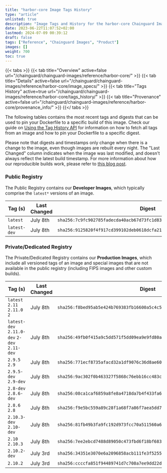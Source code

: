 ```yaml
---
title: "harbor-core Image Tags History"
type: "article"
unlisted: true
description: "Image Tags and History for the harbor-core Chainguard Image"
date: 2023-06-22T11:07:52+02:00
lastmod: 2024-07-09 00:39:12
draft: false
tags: ["Reference", "Chainguard Images", "Product"]
images: []
weight: 700
toc: true
---
```


{{< tabs >}}
{{< tab title="Overview" active=false url="/chainguard/chainguard-images/reference/harbor-core/" >}}
{{< tab title="Details" active=false url="/chainguard/chainguard-images/reference/harbor-core/image_specs/" >}}
{{< tab title="Tags History" active=true url="/chainguard/chainguard-images/reference/harbor-core/tags_history/" >}}
{{< tab title="Provenance" active=false url="/chainguard/chainguard-images/reference/harbor-core/provenance_info/" >}}
{{</ tabs >}}

The following tables contains the most recent tags and digests that can be used to pin your Dockerfile to a specific build of this image. Check our guide on [Using the Tag History API](/chainguard/chainguard-images/using-the-tag-history-api/) for information on how to fetch all tags from an image and how to pin your Dockerfile to a specific digest.

Please note that digests and timestamps only change when there is a change to the image, even though images are rebuilt every night. The "Last Changed" column indicates when the image was last modified, and doesn't always reflect the latest build timestamp. For more information about how our reproducible builds work, please refer to [this blog post](https://www.chainguard.dev/unchained/reproducing-chainguards-reproducible-image-builds).

### Public Registry
The Public Registry contains our **Developer Images**, which typically comprise the `latest*` versions of an image.

| Tag (s)       | Last Changed | Digest                                                                    |
|---------------|--------------|---------------------------------------------------------------------------|
|  `latest`     | July 8th     | `sha256:7c9fc902785fadecda40acb67d73fc1d83a4f9124abe4f78418b9c74755feff7` |
|  `latest-dev` | July 8th     | `sha256:9125820f4f917cd399102deb0618dcfa21ee01b8ab31772a5e1bb751c5bf1dfd` |


### Private/Dedicated Registry
The Private/Dedicated Registry contains our **Production Images**, which include all versioned tags of an image and special images that are not available in the public registry (including FIPS images and other custom builds).

| Tag (s)                                       | Last Changed | Digest                                                                    |
|-----------------------------------------------|--------------|---------------------------------------------------------------------------|
|  `latest` `2.11` `2.11.0` `2`                 | July 8th     | `sha256:f8bed95ab5e424b769383fb16600a5c4c5967f1fc62c3ce6d8275aa28ddecdfd` |
|  `latest-dev` `2.11.0-dev` `2-dev` `2.11-dev` | July 8th     | `sha256:49fb0f415a9c5dd571f5dd09ea9e9fd80aed563caa8bf7ff758be7745933aba8` |
|  `2.9.5` `2.9`                                | July 8th     | `sha256:771ecf8735afacd32a1df9076c36d8ae60a4ab66db0222b43f9d0d302f6a36a3` |
|  `2.9.5-dev` `2.9-dev`                        | July 8th     | `sha256:9ac302f0b463327f5868c76ebb16cc483c6b14c8784117fcfed1e55c00c70843` |
|  `2.8-dev` `2.8.6-dev`                        | July 8th     | `sha256:08ca1caf6859a8fe8a4718da7b4f433fa6776b6bd293d12ab1b0cbd4023f2d60` |
|  `2.8.6` `2.8`                                | July 8th     | `sha256:f9e5bc559a89c28f1a68f7a86f7aea5dd77c048dd9f895f251ea2904796b07a7` |
|  `2.10.3-dev` `2.10-dev`                      | July 8th     | `sha256:81fb49b3fa9fc192d973fcc70a511560a63836e5a1d9fce3aec07bb8a34f88fb` |
|  `2.10` `2.10.3`                              | July 8th     | `sha256:7ee2ebcd7488d89050c473fbd6f18bf683274a92ac38934dba66c554c885354a` |
|  `2.10.2-dev`                                 | July 3rd     | `sha256:34351e3070e6a2096858acb111fe3f52551d1b422009f2ffac1de849193294b8` |
|  `2.10.2`                                     | July 3rd     | `sha256:ccccfa851f94489741d7c708a7ee9dd22d258a4b1e92e57a64880ef26f1e31e0` |

